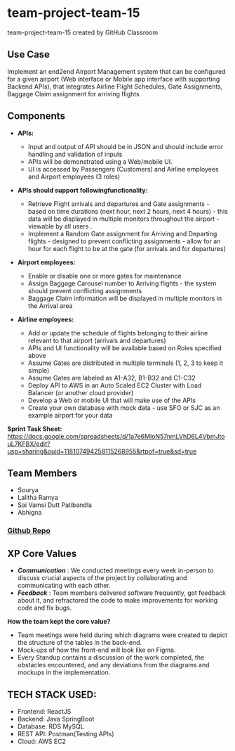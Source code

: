 # team-project-team-15
team-project-team-15 created by GitHub Classroom

Use Case
------------
Implement an end2end Airport Management system that can be configured for a given airport (Web interface or Mobile app interface with supporting Backend APIs), that integrates Airline Flight Schedules, Gate Assignments, Baggage Claim assignment for arriving flights

Components
-------------

- **APIs:**  
  - Input and output of API should be in JSON and should include error handling and validation of inputs  
  - APIs will be demonstrated using a Web/mobile UI.  
  - UI is accessed by Passengers (Customers) and Airline employees and Airport employees (3 roles)  

- **APIs should support followingfunctionality:**  
  - Retrieve Flight arrivals and departures and Gate assignments - based on time durations (next hour, next 2 hours, next 4 hours) - this data will be displayed in multiple monitors throughout the airport - viewable by all users  .
  - Implement a Random Gate assignment for Arriving and Departing flights - designed to prevent conflicting assignments - allow for an hour for each flight to be at the gate (for arrivals and for departures)  

- **Airport employees:**  
  - Enable or disable one or more gates for maintenance  
  - Assign Baggage Carousel number to Arriving flights - the system should prevent conflicting assignments  
  - Baggage Claim information will be displayed in multiple monitors in the Arrival area  

- **Airline employees:**  
  - Add or update the schedule of flights belonging to their airline relevant to that airport (arrivals and departures)  
  - APIs and UI functionality will be available based on Roles specified above  
  - Assume Gates are distributed in multiple terminals (1, 2, 3 to keep it simple)  
  - Assume Gates are labeled as A1-A32, B1-B32 and C1-C32  
  - Deploy API to AWS in an Auto Scaled EC2 Cluster with Load Balancer (or another cloud provider)  
  - Develop a Web or mobile UI that will make use of the APIs  
  - Create your own database with mock data - use SFO or SJC as an example airport for your data  
 
**Sprint Task Sheet:** https://docs.google.com/spreadsheets/d/1a7e6MloN57nmLVhD6L4VbmJtouL7KFBX/edit?usp=sharing&ouid=118107494258115268955&rtpof=true&sd=true

Team Members
-------------
 - Sourya
 - Lalitha Ramya
 - Sai Vamsi Dutt Patibandla
 - Abhigna

### <a href="https://github.com/gopinathsjsu/team-project-code_team15">Github Repo</a>


## XP Core Values

- **_Communication_** : We conducted meetings every week in-person to discuss crucial aspects of the project by collaborating and communicating with each other.
- **_Feedback_** : Team members delivered software frequently, got feedback about it, and refractored the code to make improvements for working code and fix bugs.

<b>How the team kept the core value? </b>
- Team meetings were held during which diagrams were created to depict the structure of the tables in the back-end. <br>
- Mock-ups of how the front-end will look like on Figma. <br>
- Every Standup contains a discussion of the work completed, the obstacles encountered, and any deviations from the diagrams and mockups in the implementation.

## TECH STACK USED:

- Frontend: ReactJS
- Backend: Java SpringBoot
- Database: RDS MySQL
- REST API: Postman(Testing APIs)
- Cloud: AWS EC2

